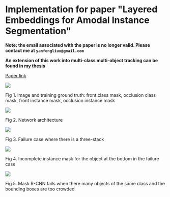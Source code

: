 # Implementation for paper "Layered Embeddings for Amodal Instance Segmentation" 

**Note: the email associated with the paper is no longer valid. Please contact me at `yanfengliux@gmail.com`**

**An extension of this work into multi-class multi-object tracking can be found in [my thesis](https://digitalcommons.unl.edu/elecengtheses/111/)**

[Paper link](https://link.springer.com/chapter/10.1007/978-3-030-27202-9_9)

![](https://i.imgur.com/q2y3VVN.png)

Fig 1. Image and training ground truth: front class mask, occlusion class mask, front instance mask, occlusion instance mask

![](https://i.imgur.com/N6eibon.png)

Fig 2. Network architecture

![](https://i.imgur.com/7u4QY0N.png)

Fig 3. Failure case where there is a three-stack

![](https://i.imgur.com/lf9SKEF.png)

Fig 4. Incomplete instance mask for the object at the bottom in the failure case

![](https://i.imgur.com/WtB3uCr.png)

Fig 5. Mask R-CNN fails when there many objects of the same class and the bounding boxes are too crowded
